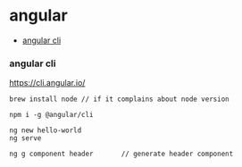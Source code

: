 # angular

* [angular cli](#angular-cli)

### angular cli

https://cli.angular.io/

```
brew install node // if it complains about node version
```

```
npm i -g @angular/cli

ng new hello-world
ng serve

ng g component header       // generate header component
```    
